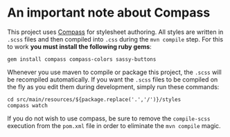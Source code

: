 # An important note about Compass

This project uses [Compass][1] for stylesheet authoring. All styles are written in `.scss` files
and then compiled into `.css` during the `mvn compile` step. For this to work **you must install
the following ruby gems**:

    gem install compass compass-colors sassy-buttons

Whenever you use maven to compile or package this project, the `.scss` will be recompiled
automatically. If you want the `.scss` files to be compiled on the fly as you edit them during
development, simply run these commands:

    cd src/main/resources/${package.replace('.','/')}/styles
    compass watch

If you do not wish to use compass, be sure to remove the `compile-scss` execution from the
`pom.xml` file in order to eliminate the `mvn compile` magic.

[1]:http://compass-style.org/

